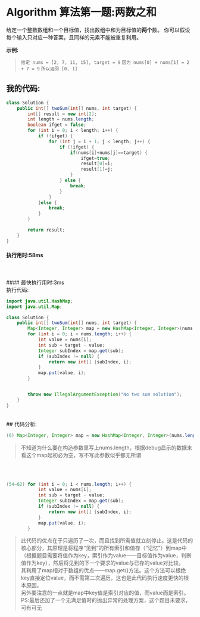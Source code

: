 # Algorithm 算法第一题:两数之和
给定一个整数数组和一个目标值，找出数组中和为目标值的**两个**数。
你可以假设每个输入只对应一种答案，且同样的元素不能被重复利用。

__示例:__
> `给定 nums = [2, 7, 11, 15], target = 9`
> `因为 nums[0] + nums[1] = 2 + 7 = 9`
> `所以返回 [0, 1]`

## 我的代码:
````java
class Solution {
    public int[] twoSum(int[] nums, int target) {
        int[] result = new int[2];
		int length = nums.length;
		boolean ifget = false;
		for (int i = 0; i < length; i++) {
			if (!ifget) {
				for (int j = i + 1; j < length; j++) {
					if (!ifget) {
						if(nums[i]+nums[j]==target) {
							ifget=true;
							result[0]=i;
							result[1]=j;
						}
					} else {
						break;
					}
				}
			}else {
				break;
			}
		}

		return result;
    }
}
````

#### 执行用时:58ms
<br>
<br>
#### 最快执行用时:3ms<br>
执行代码:

````java
import java.util.HashMap;
import java.util.Map;

class Solution {
    public int[] twoSum(int[] nums, int target) {
        Map<Integer, Integer> map = new HashMap<Integer, Integer>(nums.length);
        for (int i = 0; i < nums.length; i++) {
            int value = nums[i];
            int sub = target - value;
            Integer subIndex = map.get(sub);
            if (subIndex != null) {
                return new int[] {subIndex, i};
            }
            map.put(value, i);
        }


        throw new IllegalArgumentException("No two sum solution");
    }
}
````
<br>
## 代码分析:

````java
(6) Map<Integer, Integer> map = new HashMap<Integer, Integer>(nums.length);
````
> 不知道为什么要在构造参数里写上nums.length，根据debug显示的数据来看这个map起初必为空，写不写此参数似乎都无所谓

<br><br>
```java
(54~62) for (int i = 0; i < nums.length; i++) {
            int value = nums[i];
            int sub = target - value;
            Integer subIndex = map.get(sub);
            if (subIndex != null) {
                return new int[] {subIndex, i};
            }
            map.put(value, i);
        }
````

> 此代码的优点在于只遍历了一次，而且找到所需值就立刻停止。这是代码的核心部分，其原理是将程序“见到”的所有索引和值存（“记忆”）到map中（根据题目需要将值作为key，索引作为value——目标值作为value，判断值作为key），然后将见到的下一个要求的value与已存的value对比较。<br>
> 其利用了map相对于数组的优点——map.get()方法。这个方法可以根绝key直接定位value，而不需第二次遍历，这也是此代码执行速度更快的根本原因。<br>
> 另外要注意的一点就是map中key值是索引对应的值，而value而是索引。<br>
> PS:最后还加了一个无满足值时的抛出异常的处理方案，这个题目未要求，可有可无
